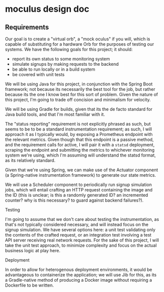 # moculus design doc

## Requirements

Our goal is to create a "virtual orb", a "mock oculus" if you will, which is capable of substituting for a hardware Orb for the purposes of testing our systems. We have the following goals for this project; it should:

- report its own status to some monitoring system
- simulate signups by making requests to the backend
- be able to run locally or in a build system
- be covered with unit tests


We will be using Java for this project, in conjunction with the Spring Boot framework; not because its necessarily the best tool for the job, but rather because its the one I know best for this sort of problem. Given the nature of this project, I'm going to trade off concision and minimalism for velocity.

We will be using Gradle for builds, given that its the de facto standard for Java build tools, and that I'm most familiar with it.


The "status reporting" requirement is not explicitly phrased as such, but seems to be to be a standard instrumentation requirement; as such, I will approach it as I typically would, by exposing a Prometheus endpoint with the relevant metrics. Given though that this endpoint is a passive method, and the requirement calls for active, I will pair it with a `statsd` deployment, scraping the endpoint and submitting the metrics to whichever monitoring system we're using, which I'm assuming will understand the statsd format, as its relatively standard.

Given that we're using Spring, we can make use of the Actuator component (a Spring-native instrumentation framework) to generate our state metrics.

We will use a Scheduler component to periodically run signup simulation jobs, which will entail crafting an HTTP request containing the image and the ID (this is unclear; is this a randomly generated ID? an incremented counter? why is this necessary? to guard against backend failures?). 



Testing

I'm going to assume that we don't care about testing the instrumentation, as that's not typically considered necessary, and will instead focus on the signup simulation. We have several options here: a unit test validating only the contents of the crafted request, or an integration test involving a test API server receiving real network requests. For the sake of this project, I will take the unit test approach, to minimize complexity and focus on the actual business logic at play here.


Deployment

In order to allow for heterogenous deployment environments, it would be advantageous to containerize the application; we will use Jib for this, as its a Gradle-native method of producing a Docker image without requiring a Dockerfile to be written.
